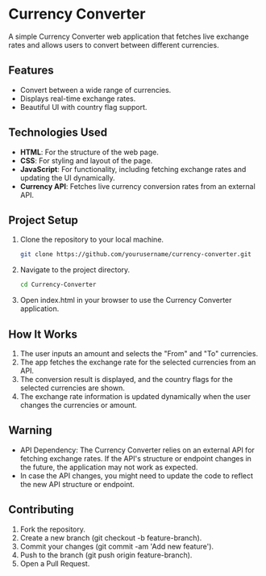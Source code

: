 # Currency Converter

A simple Currency Converter web application that fetches live exchange rates and allows users to convert between different currencies.

## Features

- Convert between a wide range of currencies.
- Displays real-time exchange rates.
- Beautiful UI with country flag support.

## Technologies Used

- **HTML**: For the structure of the web page.
- **CSS**: For styling and layout of the page.
- **JavaScript**: For functionality, including fetching exchange rates and updating the UI dynamically.
- **Currency API**: Fetches live currency conversion rates from an external API.

## Project Setup

1. Clone the repository to your local machine.
   ```bash
   git clone https://github.com/yourusername/currency-converter.git

2. Navigate to the project directory.
   ```bash
   cd Currency-Converter

3. Open index.html in your browser to use the Currency Converter application.


## How It Works

1. The user inputs an amount and selects the "From" and "To" currencies.
2. The app fetches the exchange rate for the selected currencies from an API.
3. The conversion result is displayed, and the country flags for the selected currencies are shown.
4. The exchange rate information is updated dynamically when the user changes the currencies or amount.


## Warning

- API Dependency: The Currency Converter relies on an external API for fetching exchange rates. If the API's structure or endpoint changes in the future, the application may not work as expected.
- In case the API changes, you might need to update the code to reflect the new API structure or endpoint.


## Contributing

1. Fork the repository.
2. Create a new branch (git checkout -b feature-branch).
3. Commit your changes (git commit -am 'Add new feature').
4. Push to the branch (git push origin feature-branch).
5. Open a Pull Request.